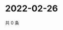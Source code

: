 # 2022-02-26

共 0 条

<!-- BEGIN WEIBO -->
<!-- 最后更新时间 Sat Feb 26 2022 04:01:07 GMT+0800 (China Standard Time) -->

<!-- END WEIBO -->
